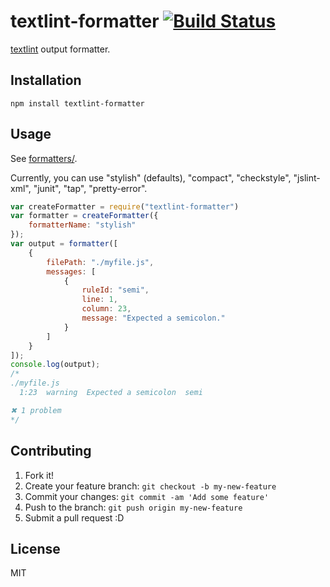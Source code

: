 # textlint-formatter [![Build Status](https://travis-ci.org/azu/textlint-formatter.svg)](https://travis-ci.org/azu/textlint-formatter)

[textlint](https://github.com/azu/textlint "azu/textlint") output formatter.

## Installation

```
npm install textlint-formatter
```

## Usage

See [formatters/](lib/formatters).

Currently, you can use "stylish" (defaults), "compact", "checkstyle", "jslint-xml", "junit", "tap", "pretty-error".

```js
var createFormatter = require("textlint-formatter")
var formatter = createFormatter({
    formatterName: "stylish"
});
var output = formatter([
    {
        filePath: "./myfile.js",
        messages: [
            {
                ruleId: "semi",
                line: 1,
                column: 23,
                message: "Expected a semicolon."
            }
        ]
    }
]);
console.log(output);
/*
./myfile.js
  1:23  warning  Expected a semicolon  semi

✖ 1 problem
*/
```

## Contributing

1. Fork it!
2. Create your feature branch: `git checkout -b my-new-feature`
3. Commit your changes: `git commit -am 'Add some feature'`
4. Push to the branch: `git push origin my-new-feature`
5. Submit a pull request :D

## License

MIT